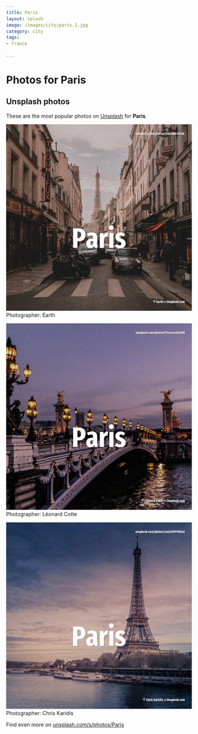 ```yaml
---
title: Paris
layout: splash
image: /images/city/paris.1.jpg
category: city
tags:
- france

---
```

# Photos for Paris
 
## Unsplash photos
These are the most popular photos on [Unsplash](https://unsplash.com) for **Paris**.
 
![Paris](/images/city/paris.1.jpg)
Photographer:  Earth
 
![Paris](/images/city/paris.2.jpg)
Photographer:  Léonard Cotte
 
![Paris](/images/city/paris.3.jpg)
Photographer:  Chris Karidis
 
Find even more on [unsplash.com/s/photos/Paris](https://unsplash.com/s/photos/Paris)
 
